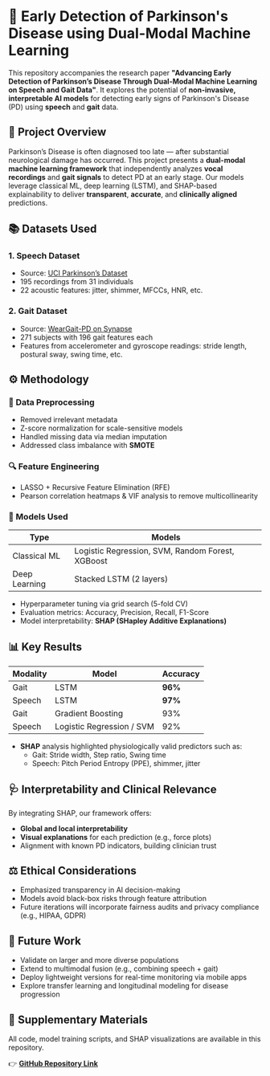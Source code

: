 # 🧠 Early Detection of Parkinson's Disease using Dual-Modal Machine Learning

This repository accompanies the research paper **"Advancing Early Detection of Parkinson’s Disease Through Dual-Modal Machine Learning on Speech and Gait Data"**. It explores the potential of **non-invasive, interpretable AI models** for detecting early signs of Parkinson's Disease (PD) using **speech** and **gait** data.

## 🧩 Project Overview

Parkinson’s Disease is often diagnosed too late — after substantial neurological damage has occurred. This project presents a **dual-modal machine learning framework** that independently analyzes **vocal recordings** and **gait signals** to detect PD at an early stage. Our models leverage classical ML, deep learning (LSTM), and SHAP-based explainability to deliver **transparent**, **accurate**, and **clinically aligned** predictions.

## 📚 Datasets Used

### 1. **Speech Dataset**  
- Source: [UCI Parkinson’s Dataset](https://archive.ics.uci.edu/dataset/174/parkinsons)  
- 195 recordings from 31 individuals  
- 22 acoustic features: jitter, shimmer, MFCCs, HNR, etc.

### 2. **Gait Dataset**  
- Source: [WearGait-PD on Synapse](https://www.synapse.org/Synapse:syn52540892/wiki/)  
- 271 subjects with 196 gait features each  
- Features from accelerometer and gyroscope readings: stride length, postural sway, swing time, etc.

## ⚙️ Methodology

### 🧼 Data Preprocessing
- Removed irrelevant metadata
- Z-score normalization for scale-sensitive models
- Handled missing data via median imputation
- Addressed class imbalance with **SMOTE**

### 🔍 Feature Engineering
- LASSO + Recursive Feature Elimination (RFE)
- Pearson correlation heatmaps & VIF analysis to remove multicollinearity

### 🤖 Models Used
| Type              | Models                                        |
|-------------------|-----------------------------------------------|
| Classical ML       | Logistic Regression, SVM, Random Forest, XGBoost |
| Deep Learning      | Stacked LSTM (2 layers)                        |

- Hyperparameter tuning via grid search (5-fold CV)
- Evaluation metrics: Accuracy, Precision, Recall, F1-Score
- Model interpretability: **SHAP (SHapley Additive Explanations)**

## 📊 Key Results

| Modality | Model         | Accuracy |
|----------|---------------|----------|
| Gait     | LSTM          | **96%**  |
| Speech   | LSTM          | **97%**  |
| Gait     | Gradient Boosting | 93% |
| Speech   | Logistic Regression / SVM | 92% |

- **SHAP** analysis highlighted physiologically valid predictors such as:
  - Gait: Stride width, Step ratio, Swing time
  - Speech: Pitch Period Entropy (PPE), shimmer, jitter

## 🩺 Interpretability and Clinical Relevance

By integrating SHAP, our framework offers:
- **Global and local interpretability**
- **Visual explanations** for each prediction (e.g., force plots)
- Alignment with known PD indicators, building clinician trust

## ⚖️ Ethical Considerations

- Emphasized transparency in AI decision-making
- Models avoid black-box risks through feature attribution
- Future iterations will incorporate fairness audits and privacy compliance (e.g., HIPAA, GDPR)

## 🔭 Future Work

- Validate on larger and more diverse populations
- Extend to multimodal fusion (e.g., combining speech + gait)
- Deploy lightweight versions for real-time monitoring via mobile apps
- Explore transfer learning and longitudinal modeling for disease progression

## 📎 Supplementary Materials

All code, model training scripts, and SHAP visualizations are available in this repository.


👉 **[GitHub Repository Link](https://github.com/anon-researcher-icmla/Early-Detection-of-Parkinsons-Disease
)**  





